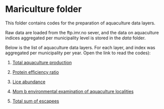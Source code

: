 # Mariculture folder

This folder contains codes for the preparation of aquaculture data layers.

Raw data are loaded from the ftp.imr.no sever, and the data on aquaculture indices aggregated per municipality level is stored in the *data* folder.



Below is the list of aquaculture data layers. For each layer, and index was aggregated per municipality per year. Open the link to read the codes):

1. [Total aquaculture production](https://ohi-norway.github.io/nor-prep/prep/food_provision/Mariculture/total_aquaculture_production.html)

3. [Protein efficiency ratio](https://ohi-norway.github.io/nor-prep/prep/food_provision/Mariculture/protein_efficiency_ratio.html)

4. [Lice abundance](https://ohi-norway.github.io/nor-prep/prep/food_provision/Mariculture/lice_count_at_localities.html) 

5. [Mom b environmental examination of aquaculture localities](https://ohi-norway.github.io/nor-prep/prep/food_provision/Mariculture/momb_index_aquaculture_locs.html)
6. [Total sum of escapees](https://ohi-norway.github.io/nor-prep/prep/food_provision/Mariculture/escapees_data.html) 





